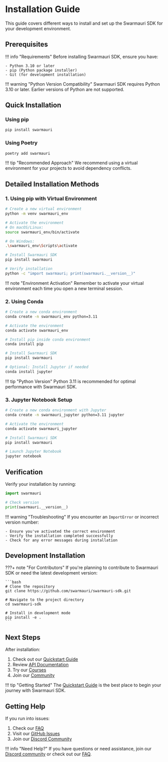# Installation Guide

This guide covers different ways to install and set up the Swarmauri SDK for your development environment.

## Prerequisites

!!! info "Requirements"
    Before installing Swarmauri SDK, ensure you have:

    - Python 3.10 or later
    - pip (Python package installer)
    - Git (for development installation)

!!! warning "Python Version Compatibility"
    Swarmauri SDK requires Python 3.10 or later. Earlier versions of Python are not supported.

## Quick Installation

### Using pip

```bash
pip install swarmauri
```

### Using Poetry

```bash
poetry add swarmauri
```

!!! tip "Recommended Approach"
    We recommend using a virtual environment for your projects to avoid dependency conflicts.

## Detailed Installation Methods

### 1. Using pip with Virtual Environment

```bash
# Create a new virtual environment
python -m venv swarmauri_env

# Activate the environment
# On macOS/Linux:
source swarmauri_env/bin/activate

# On Windows:
.\swarmauri_env\Scripts\activate

# Install Swarmauri SDK
pip install swarmauri

# Verify installation
python -c "import swarmauri; print(swarmauri.__version__)"
```

!!! note "Environment Activation"
    Remember to activate your virtual environment each time you open a new terminal session.

### 2. Using Conda

```bash
# Create a new conda environment
conda create -n swarmauri_env python=3.11

# Activate the environment
conda activate swarmauri_env

# Install pip inside conda environment
conda install pip

# Install Swarmauri SDK
pip install swarmauri

# Optional: Install Jupyter if needed
conda install jupyter
```

!!! tip "Python Version"
    Python 3.11 is recommended for optimal performance with Swarmauri SDK.

### 3. Jupyter Notebook Setup

```bash
# Create a new conda environment with Jupyter
conda create -n swarmauri_jupyter python=3.11 jupyter

# Activate the environment
conda activate swarmauri_jupyter

# Install Swarmauri SDK
pip install swarmauri

# Launch Jupyter Notebook
jupyter notebook
```

## Verification

Verify your installation by running:

```python
import swarmauri

# Check version
print(swarmauri.__version__)
```

!!! warning "Troubleshooting"
    If you encounter an `ImportError` or incorrect version number:

    - Ensure you've activated the correct environment
    - Verify the installation completed successfully
    - Check for any error messages during installation

## Development Installation

???+ note "For Contributors"
    If you're planning to contribute to Swarmauri SDK or need the latest development version:

    ```bash
    # Clone the repository
    git clone https://github.com/swarmauri/swarmauri-sdk.git

    # Navigate to the project directory
    cd swarmauri-sdk

    # Install in development mode
    pip install -e .
    ```

## Next Steps

After installation:

1. Check out our [Quickstart Guide](../guide/usage.md)
2. Review [API Documentation](../api/concepts.md)
3. Try our [Courses](../guide/courses.md)
4. Join our [Community](https://discord.gg/swarmauri)

!!! tip "Getting Started"
    The [Quickstart Guide](../guide/usage.md) is the best place to begin your journey with Swarmauri SDK.

## Getting Help

If you run into issues:

1. Check our [FAQ](../guide/faq.md)
2. Visit our [GitHub Issues](https://github.com/swarmauri/swarmauri-sdk/issues)
3. Join our [Discord Community](https://discord.gg/swarmauri)

!!! info "Need Help?"
    If you have questions or need assistance, join our [Discord community](https://discord.gg/swarmauri) or check out our [FAQ](../guide/faq.md).